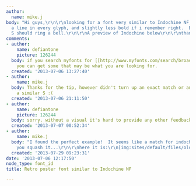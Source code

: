 ```yaml
---
author:
  name: mike.j
body: "Hi guys,\r\n\r\nlooking for a font very similar to Indochine NF, however with
  a line in every glyph, and slightly less bold if i remember right.  Especially the
  S should ring a bell.\r\n\r\nA preview of Indochine below\r\n\r\nthanks!\r\n\r\n\r\n[img:sites/default/files/old-images/INDOCHINE_5160.jpg]"
comments:
- author:
    name: defiantone
    picture: 126244
  body: if you search myfonts for [[http://www.myfonts.com/search/broadway/fonts|Broadway]]
    you can get some that may be what you are looking for.
  created: '2013-07-06 13:27:40'
- author:
    name: mike.j
  body: Thanks for the tip, however didn't turn up an exact match or anything with
    a similar S :(
  created: '2013-07-06 21:11:50'
- author:
    name: defiantone
    picture: 126244
  body: sorry. without a visual it's hard to provide any other feedback.
  created: '2013-07-07 00:52:34'
- author:
    name: mike.j
  body: "I found the perfect example!  It seems like a match for indochine NF, if
    you squash it...\r\n\r\nhere it is:\r\n[img:sites/default/files/old-images/4_allespasseert1_4160.jpg]"
  created: '2013-07-29 09:23:31'
date: '2013-07-06 12:17:50'
node_type: font_id
title: Retro poster font similar to Indochine NF

---
```

